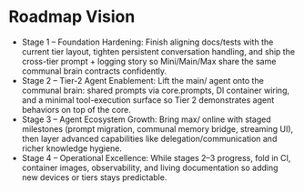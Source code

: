 # Roadmap Vision

- Stage 1 – Foundation Hardening: Finish aligning docs/tests with the current tier layout, tighten persistent conversation handling, and ship the cross-tier prompt + logging story so Mini/Main/Max share the same communal brain contracts confidently.
- Stage 2 – Tier-2 Agent Enablement: Lift the main/ agent onto the communal brain: shared prompts via core.prompts, DI container wiring, and a minimal tool-execution surface so Tier 2 demonstrates agent behaviors on top of the core.
- Stage 3 – Agent Ecosystem Growth: Bring max/ online with staged milestones (prompt migration, communal memory bridge, streaming UI), then layer advanced capabilities like delegation/communication and richer knowledge hygiene.
- Stage 4 – Operational Excellence: While stages 2–3 progress, fold in CI, container images, observability, and living documentation so adding new devices or tiers stays predictable.
